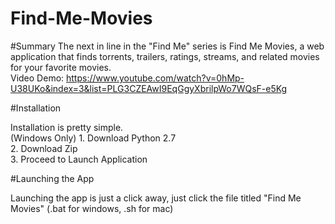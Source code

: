 
# Find-Me-Movies

#Summary
The next in line in the "Find Me" series is Find Me Movies, a web application that finds torrents, trailers, ratings, streams, and related movies for your favorite movies. <br/>
Video Demo: https://www.youtube.com/watch?v=0hMp-U38UKo&index=3&list=PLG3CZEAwI9EqGgyXbrilpWo7WQsF-e5Kg

#Installation

Installation is pretty simple.<br/>
(Windows Only) 1. Download Python 2.7<br/>
2. Download Zip<br/>
3. Proceed to Launch Application<br/>

#Launching the App

Launching the app is just a click away, just click the file titled "Find Me Movies" (.bat for windows, .sh for mac)
